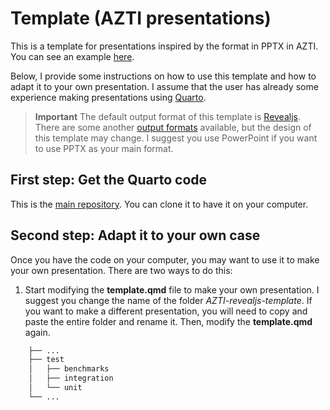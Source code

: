 Template (AZTI presentations)
============================

This is a template for presentations inspired by the format in PPTX in AZTI. 
You can see an example [here](https://giancarlomcorrea.netlify.app/slides/azti-template/template#/title-slide).

Below, I provide some instructions on how to use this template and how to adapt it to your own presentation. 
I assume that the user has already some experience making presentations using [Quarto](https://quarto.org/).

> **Important**
> The default output format of this template is [Revealjs](https://quarto.org/docs/presentations/revealjs/). 
> There are some another [output formats](https://quarto.org/docs/presentations/) available,
> but the design of this template may change. I suggest you use PowerPoint if you want to use
> PPTX as your main format. 

## First step: Get the Quarto code

This is the [main repository](https://github.com/GiancarloMCorrea/AZTI-revealjs-template). 
You can clone it to have it on your computer.

## Second step: Adapt it to your own case

Once you have the code on your computer, you may want to use it to make your own presentation. There are two ways to do this:

1. Start modifying the **template.qmd** file to make your own presentation. I suggest you change the name of the folder *AZTI-revealjs-template*.
If you want to make a different presentation, you will need to copy and paste the entire folder and rename it. Then, modify the **template.qmd** again.

```bash
    ├── ...
    ├── test                    
    │   ├── benchmarks         
    │   ├── integration        
    │   └── unit               
    └── ...
```